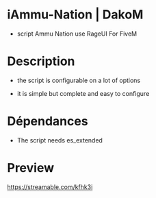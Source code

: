 # iAmmu-Nation | DakoM
- script Ammu Nation use RageUI For FiveM

# Description
- the script is configurable on a lot of options

- it is simple but complete and easy to configure

# Dépendances
- The script needs es_extended

# Preview 

https://streamable.com/kfhk3i

